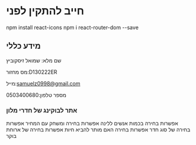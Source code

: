 # חייב להתקין לפני 
npm install react-icons
npm i react-router-dom --save

## מידע כללי
שם מלא: שמואל זיסקוביץ

מס מחזור:D130222ER

מייל:samuelz0998@gmail.com

מספר טלפון:0503400680

 
 ### אתר לבוקינג של חדרי מלון 
 אפשרות בחירה בכמות אנשים ללינה 
 אפשרות בחירה ומשחק עם המחיר
 אפשרות בחירה של סוג חדר
 אפשרות בחירה האם מותר להביא חיות 
 אפשרות בחירה של ארוחת בוקר